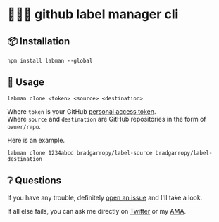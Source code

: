 # 👨🏼‍🔬 github label manager cli

## 📦 Installation

```
npm install labman --global
```

## 🥑 Usage

```
labman clone <token> <source> <destination>
```

Where `token` is your GitHub [personal access token][token].  
Where `source` and `destination` are GitHub repositories in the form of `owner/repo`.

Here is an example.

```
labman clone 1234abcd bradgarropy/label-source bradgarropy/label-destination
```

## ❔ Questions

If you have any trouble, definitely [open an issue][issue] and I'll take a look.

If all else fails, you can ask me directly on [Twitter][twitter] or my [AMA][ama].

[token]: https://help.github.com/en/github/authenticating-to-github/creating-a-personal-access-token-for-the-command-line
[issue]: https://github.com/bradgarropy/labman-cli/issues
[twitter]: https://twitter.com/bradgarropy
[ama]: https://github.com/bradgarropy/ama
